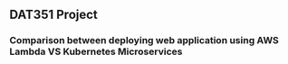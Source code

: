 ## DAT351 Project
### Comparison between deploying web application using AWS Lambda VS Kubernetes Microservices
